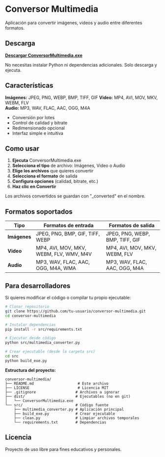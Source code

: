 # Conversor Multimedia

Aplicación para convertir imágenes, videos y audio entre diferentes formatos.

## Descarga

**[Descargar ConversorMultimedia.exe]([https://github.com/MarcBasas/Multimedia_Conversor/releases/tag/v1.0.0])**

No necesitas instalar Python ni dependencias adicionales. Solo descarga y ejecuta.

## Características

**Imágenes:** JPEG, PNG, WEBP, BMP, TIFF, GIF
**Video:** MP4, AVI, MOV, MKV, WEBM, FLV  
**Audio:** MP3, WAV, FLAC, AAC, OGG, M4A

- Conversión por lotes
- Control de calidad y bitrate
- Redimensionado opcional
- Interfaz simple e intuitiva

## Como usar

1. **Ejecuta** ConversorMultimedia.exe
2. **Selecciona el tipo** de archivo: Imágenes, Video o Audio
3. **Elige los archivos** que quieres convertir
4. **Selecciona el formato** de salida
5. **Configura opciones** (calidad, bitrate, etc.)
6. **Haz clic en Convertir**

Los archivos convertidos se guardan con "_converted" en el nombre.

## Formatos soportados

| Tipo | Formatos de entrada | Formatos de salida |
|------|--------------------|--------------------|
| **Imágenes** | JPEG, PNG, BMP, GIF, TIFF, WEBP | JPEG, PNG, WEBP, BMP, TIFF, GIF |
| **Video** | MP4, AVI, MOV, MKV, WEBM, FLV, WMV, M4V | MP4, AVI, MOV, MKV, WEBM, FLV |
| **Audio** | MP3, WAV, FLAC, AAC, OGG, M4A, WMA | MP3, WAV, FLAC, AAC, OGG, M4A |

## Para desarrolladores

Si quieres modificar el código o compilar tu propio ejecutable:

```bash
# Clonar repositorio
git clone https://github.com/tu-usuario/conversor-multimedia.git
cd conversor-multimedia

# Instalar dependencias
pip install -r src/requirements.txt

# Ejecutar desde código
python src/multimedia_converter.py

# Crear ejecutable (desde la carpeta src)
cd src
python build_exe.py
```

**Estructura del proyecto:**
```
conversor-multimedia/
├── README.md                    # Este archivo
├── LICENSE                      # Licencia MIT
├── .gitignore                  # Archivos a ignorar
├── dist/                       # Ejecutables (no en git)
│   └── ConversorMultimedia.exe
└── src/                        # Código fuente
    ├── multimedia_converter.py # Aplicación principal
    ├── build_exe.py            # Crear ejecutable
    ├── clean.py                # Limpiar archivos temporales
    └── requirements.txt        # Dependencias
```

## Licencia

Proyecto de uso libre para fines educativos y personales.
